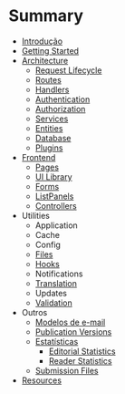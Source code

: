# Summary

* [Introdução](.)
* [Getting Started](./getting-started)
* [Architecture](./architecture)
  * [Request Lifecycle](./architecture-request)
  * [Routes](./architecture-routes)
  * [Handlers](./architecture-handlers)
  * [Authentication](./architecture-authentication)
  * [Authorization](./architecture-authorization)
  * [Services](./architecture-services)
  * [Entities](./architecture-entities)
  * [Database](./architecture-database)
  * [Plugins](./architecture-plugins)
* [Frontend](./frontend)
  * [Pages](./frontend-pages)
  * [UI Library](./frontend-ui-library)
  * [Forms](./frontend-forms)
  * [ListPanels](./frontend-list-panels)
  * [Controllers](./frontend-controllers)
* Utilities
  * Application
  * Cache
  * Config
  * [Files](./utilities-files)
  * [Hooks](./utilities-hooks)
  * Notifications
  * [Translation](./utilities-translation)
  * Updates
  * [Validation](./utilities-validation)
* Outros
  * [Modelos de e-mail](./email-templates)
  * [Publication Versions](./publication-versions)
  * [Estatísticas](./statistics)
    * [Editorial Statistics](./statistics-editorial)
    * [Reader Statistics](./statistics-reader)
  * [Submission Files](./submission-files)
* [Resources](./resources)
